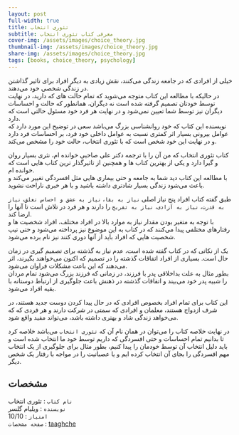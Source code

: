 ```yaml
---
layout: post
full-width: true
title: تئوری انتخاب
subtitle: معرفی کتاب تئوری انتخاب
cover-img: /assets/images/choice_theory.jpg
thumbnail-img: /assets/images/choice_theory.jpg
share-img: /assets/images/choice_theory.jpg
tags: [books, choice_theory, psychology]
---
```


خیلی از افرادی که در جامعه زندگی می‌کنند، نقش زیادی به دیگر افراد برای تاثیر گذاشتن در زندگی شخصی خود می‌دهند.  
در حالیکه با مطالعه این کتاب متوجه می‌شوید که تمام حالت های که دارید، در نهایت توسط خودتان تصمیم گرفته شده است نه دیگران، همانطور که حالت و احساسات دیگران نیز توسط شما تعیین نمی‌شود و در نهایت هر فرد خود مسئول حالتی است که دارد.  
نویسنده این کتاب که خود روانشناسی بزرگ می‌باشد سعی در توضیح این مورد دارد که عوامل بیرونی بسیار اثر کمتری نسبت به عوامل داخلی خود فرد، بر احساسات فرد دارد و در نهایت این خود شخص است که با تئوری انتخاب، حالت خود را مشخص می‌کند.  

کتاب تئوری انتخاب که من آن را با ترجمه دکتر علی صاحبی خوانده ام، نثری بسیار روان و گیرا دارد و یکی از بهترین کتاب ها و همچنین از تاثیرگذار ترین کتاب هایی است که خوانده ام.  
با مطالعه این کتاب دید شما به جامعه و حتی بیماری هایی مثل افسردگی تغییر می‌کند و باعث می‌شود زندگی بسیار شادتری داشته باشید و با هر خبری ناراحت نشوید.  

طبق گفته کتاب افراد پنج نیاز اصلی `نیاز به بقا`، `نیاز به عشق و احساس تعلق`، `نیاز به قدرت`، `نیاز به آزادی`، `نیاز به تفریح` را دارند و هر فرد در تلاش است تا آنها را ارضا کند.  
با توجه به متغیر بودن مقدار نیاز به موارد بالا در افراد مختلف، افراد شخصیت ها و رفتارهای مختلفی پیدا می‌کنند که در کتاب به این موضوع نیز پرداخته می‌شود و حتی تیپ شخصیت هایی که افراد باید از آنها دوری کنند نیز نام برده می‌شود.  

یک از نکاتی که در کتاب گفته شده است، عدم نیاز به گذشته برای تصمیم گیری در زمان حال است. بسیاری از افراد اتفاقات گذشته را در تصمیم که اکنون می‌خواهند بگیرند، اثر می‌دهند که این باعث مشکلات فراوان می‌شود.  
بطور مثال به علت بداخلاقی پدر با فرزند، در زمانی که فرزند بزرگ می‌شود تمام مردان را شبیه پدر خود می‌بیند و اتفاقات گذشته در ذهنش باعث جلوگیری از ارتباط دوستانه با بقیه افراد می‌شود.  

این کتاب برای تمام افراد بخصوص افرادی که در حال پیدا کردن دوست جدید هستند، در شرف ازدواج هستند، معلمان و افرادی که سمتی در شرکت دارند و هر فردی که که می‌خواهد زندگی شاد و بهتری داشته باشد، می‌تواند مفید واقع شود.  

در نهایت خلاصه کتاب را می‌توان در همان نام آن که `تئوری انتخاب` می‌باشد خلاصه کرد تا بدانیم تمام احساسات و حتی افسردگی که داریم توسط خود ما انتخاب شده است و باید دلیل انتخاب آن توسط خودمان را پیدا کنیم، بطور مثال برای جلوگیری از یک انتخاب مهم افسردگی را بجای آن انتخاب کرده ایم و یا عصبانیت را در مواجه با رفتار یک شخص دیگر.  

## مشخصات

`نام کتاب` : تئوری انتخاب   
`نویسنده` : ویلیام گلسر  
`امتیاز` : 10/10  
`صفحه مشخصات` : [taaghche](https://taaghche.com/book/92605/%D8%AA%D8%A6%D9%88%D8%B1%DB%8C-%D8%A7%D9%86%D8%AA%D8%AE%D8%A7%D8%A8)  